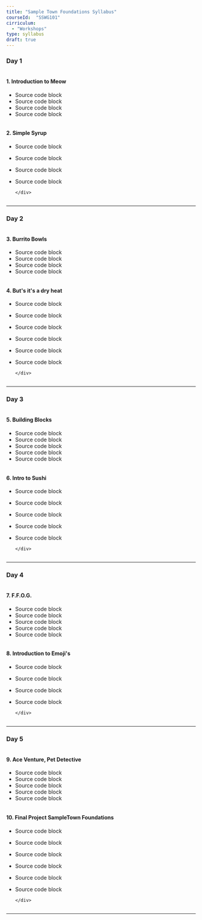 ```yaml
---
title: "Sample Town Foundations Syllabus"
courseId:  "SSWG101"
cirriculum:  
  - "Workshops"
type: syllabus
draft: true
---
```


### Day 1

<div class="row">
<div class="column">

#### 1. Introduction to Meow

* Source code block
* Source code block
* Source code block
* Source code block

</div>
<div class="column">

#### 2. Simple Syrup

* Source code block
* Source code block
* Source code block
* Source code block

      </div>

  </div>

---

### Day 2

<div class="row">
<div class="column">

#### 3. Burrito Bowls

* Source code block
* Source code block
* Source code block
* Source code block

</div>
<div class="column">

#### 4. But's it's a dry heat

* Source code block
* Source code block
* Source code block
* Source code block
* Source code block
* Source code block

      </div>

  </div>

---

### Day 3

<div class="row">
<div class="column">

#### 5. Building Blocks

* Source code block
* Source code block
* Source code block
* Source code block
* Source code block

</div>
<div class="column">

#### 6. Intro to Sushi

* Source code block
* Source code block
* Source code block
* Source code block
* Source code block

      </div>

  </div>

---

### Day 4

<div class="row">
<div class="column">

#### 7. F.F.O.G.

* Source code block
* Source code block
* Source code block
* Source code block
* Source code block

</div>
<div class="column">

#### 8. Introduction to Emoji's

* Source code block
* Source code block
* Source code block
* Source code block

      </div>

  </div>

---

### Day 5

<div class="row">
<div class="column">

#### 9. Ace Venture, Pet Detective

* Source code block
* Source code block
* Source code block
* Source code block
* Source code block

</div>
<div class="column">

#### 10. Final Project SampleTown Foundations

* Source code block
* Source code block
* Source code block
* Source code block
* Source code block
* Source code block

      </div>

  </div>

---
